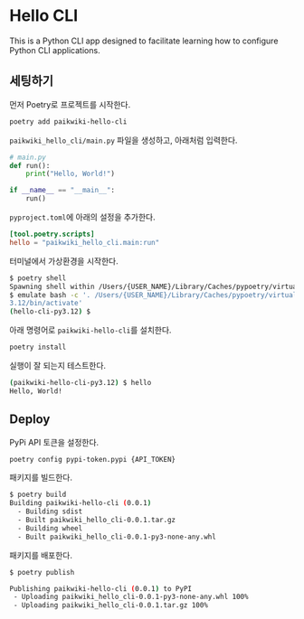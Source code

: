 # Hello CLI

This is a Python CLI app designed to facilitate learning how to configure Python CLI applications.

## 세팅하기

먼저 Poetry로 프로젝트를 시작한다.

```sh
poetry add paikwiki-hello-cli
```

`paikwiki_hello_cli/main.py` 파일을 생성하고, 아래처럼 입력한다.

```py
# main.py
def run():
    print("Hello, World!")

if __name__ == "__main__":
    run()
```

`pyproject.toml`에 아래의 설정을 추가한다.

```toml
[tool.poetry.scripts]
hello = "paikwiki_hello_cli.main:run"
```

터미널에서 가상환경을 시작한다.

```sh
$ poetry shell
Spawning shell within /Users/{USER_NAME}/Library/Caches/pypoetry/virtualenvs/paikwiki-hello-cli-{HASH}-py3.123.12
$ emulate bash -c '. /Users/{USER_NAME}/Library/Caches/pypoetry/virtualenvs/paikwiki-hello-cli-{HASH}-py3.12
3.12/bin/activate'
(hello-cli-py3.12) $
```

아래 명령어로 `paikwiki-hello-cli`를 설치한다.

```sh
poetry install
```

실행이 잘 되는지 테스트한다.

```sh
(paikwiki-hello-cli-py3.12) $ hello
Hello, World!
```

## Deploy

PyPi API 토큰을 설정한다.

```sh
poetry config pypi-token.pypi {API_TOKEN}
```

패키지를 빌드한다.

```sh
$ poetry build
Building paikwiki-hello-cli (0.0.1)
  - Building sdist
  - Built paikwiki_hello_cli-0.0.1.tar.gz
  - Building wheel
  - Built paikwiki_hello_cli-0.0.1-py3-none-any.whl
```

패키지를 배포한다.

```sh
$ poetry publish

Publishing paikwiki-hello-cli (0.0.1) to PyPI
 - Uploading paikwiki_hello_cli-0.0.1-py3-none-any.whl 100%
 - Uploading paikwiki_hello_cli-0.0.1.tar.gz 100%
```
